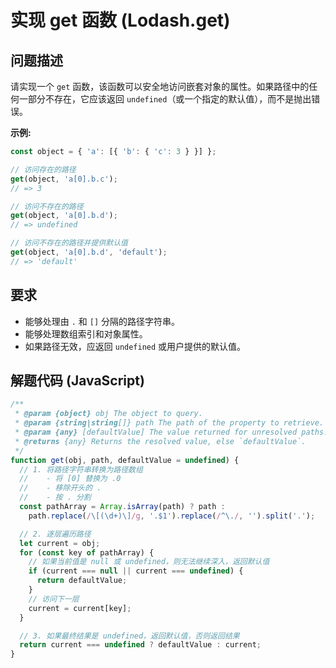 # 实现 get 函数 (Lodash.get)

## 问题描述

请实现一个 `get` 函数，该函数可以安全地访问嵌套对象的属性。如果路径中的任何一部分不存在，它应该返回 `undefined`（或一个指定的默认值），而不是抛出错误。

**示例:**

```javascript
const object = { 'a': [{ 'b': { 'c': 3 } }] };

// 访问存在的路径
get(object, 'a[0].b.c');
// => 3

// 访问不存在的路径
get(object, 'a[0].b.d');
// => undefined

// 访问不存在的路径并提供默认值
get(object, 'a[0].b.d', 'default');
// => 'default'
```

## 要求

- 能够处理由 `.` 和 `[]` 分隔的路径字符串。
- 能够处理数组索引和对象属性。
- 如果路径无效，应返回 `undefined` 或用户提供的默认值。

## 解题代码 (JavaScript)

```javascript
/**
 * @param {object} obj The object to query.
 * @param {string|string[]} path The path of the property to retrieve.
 * @param {any} [defaultValue] The value returned for unresolved paths.
 * @returns {any} Returns the resolved value, else `defaultValue`.
 */
function get(obj, path, defaultValue = undefined) {
  // 1. 将路径字符串转换为路径数组
  //    - 将 [0] 替换为 .0
  //    - 移除开头的 .
  //    - 按 . 分割
  const pathArray = Array.isArray(path) ? path : 
    path.replace(/\[(\d+)\]/g, '.$1').replace(/^\./, '').split('.');

  // 2. 逐层遍历路径
  let current = obj;
  for (const key of pathArray) {
    // 如果当前值是 null 或 undefined，则无法继续深入，返回默认值
    if (current === null || current === undefined) {
      return defaultValue;
    }
    // 访问下一层
    current = current[key];
  }

  // 3. 如果最终结果是 undefined，返回默认值，否则返回结果
  return current === undefined ? defaultValue : current;
}
```
